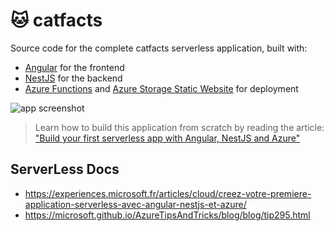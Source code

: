 # 🐱 catfacts

Source code for the complete catfacts serverless application, built with:

- [Angular](https://angular.io) for the frontend
- [NestJS](https://nestjs.com) for the backend
- [Azure Functions](https://azure.microsoft.com/services/functions/?WT.mc_id=javascript-0000-yolasors) and [Azure Storage Static Website](https://docs.microsoft.com/azure/storage/blobs/storage-blob-static-website?WT.mc_id=javascript-0000-yolasors) for deployment

![app screenshot](https://user-images.githubusercontent.com/593151/65604237-634c7b80-dfa7-11e9-922d-b7750c962fa0.jpg)

> Learn how to build this application from scratch by reading the article:
["Build your first serverless app with Angular, NestJS and Azure"](https://dev.to/azure/build-your-first-serverless-app-with-angular-nestjs-and-azure-108h)

## ServerLess Docs
- https://experiences.microsoft.fr/articles/cloud/creez-votre-premiere-application-serverless-avec-angular-nestjs-et-azure/
- https://microsoft.github.io/AzureTipsAndTricks/blog/blog/tip295.html
